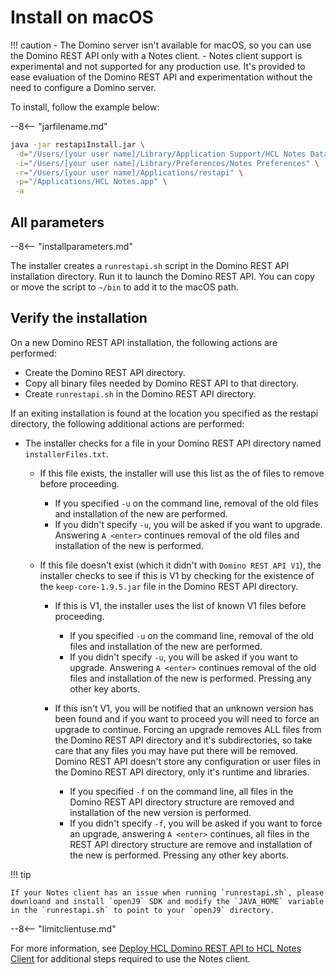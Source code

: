 <!--# Mac-->

# Install on macOS

<!-- prettier-ignore -->
!!! caution
    - The Domino server isn't available for macOS, so you can use the Domino REST API only with a Notes client.
    - Notes client support is experimental and not supported for any production use. It's provided to ease evaluation of the Domino REST API and experimentation without the need to configure a Domino server.

To install, follow the example below:

--8<-- "jarfilename.md"

```bash
java -jar restapiInstall.jar \
 -d="/Users/[your user name]/Library/Application Support/HCL Notes Data" \
 -i="/Users/[your user name]/Library/Preferences/Notes Preferences" \
 -r="/Users/[your user name]/Applications/restapi" \
 -p="/Applications/HCL Notes.app" \
 -a
```

## All parameters

--8<-- "installparameters.md"

The installer creates a `runrestapi.sh` script in the Domino REST API installation directory. Run it to launch the Domino REST API. You can copy or move the script to `~/bin` to add it to the macOS path.

## Verify the installation

On a new Domino REST API installation, the following actions are performed:

- Create the Domino REST API directory.
- Copy all binary files needed by Domino REST API to that directory.
- Create `runrestapi.sh` in the Domino REST API directory.

If an exiting installation is found at the location you specified as the restapi directory, the following additional actions are performed:

- The installer checks for a file in your Domino REST API directory named `installerFiles.txt`.

  - If this file exists, the installer will use this list as the of files to remove before proceeding.

    - If you specified `-u` on the command line, removal of the old files and installation of the new are performed.
    - If you didn't specify `-u`, you will be asked if you want to upgrade. Answering `A <enter>` continues removal of the old files and installation of the new is performed.

  - If this file doesn't exist (which it didn't with `Domino REST API V1`), the installer checks to see if this is V1 by checking for the existence of the `keep-core-1.9.5.jar` file in the Domino REST API directory.

    - If this is V1, the installer uses the list of known V1 files before proceeding.

      - If you specified `-u` on the command line, removal of the old files and installation of the new are performed.
      - If you didn't specify `-u`, you will be asked if you want to upgrade. Answering `A <enter>` continues removal of the old files and installation of the new is performed. Pressing any other key aborts.

    - If this isn't V1, you will be notified that an unknown version has been found and if you want to proceed you will need to force an upgrade to continue. Forcing an upgrade removes ALL files from the Domino REST API directory and it's subdirectories, so take care that any files you may have put there will be removed. Domino REST API doesn't store any configuration or user files in the Domino REST API directory, only it's runtime and libraries.

      - If you specified `-f` on the command line, all files in the Domino REST API directory structure are removed and installation of the new version is performed.
      - If you didn't specify `-f`, you will be asked if you want to force an upgrade, answering `A <enter>` continues, all files in the REST API directory structure are remove and installation of the new is performed. Pressing any other key aborts.

<!-- prettier-ignore -->
!!! tip

    If your Notes client has an issue when running `runrestapi.sh`, please downloand and install `openJ9` SDK and modify the `JAVA_HOME` variable in the `runrestapi.sh` to point to your `openJ9` directory.

--8<-- "limitclientuse.md"

For more information, see [Deploy HCL Domino REST API to HCL Notes Client](../../howto/install/notesclient.md) for additional steps required to use the Notes client.